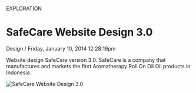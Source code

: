 <p class="type">EXPLORATION</p>

# SafeCare Website Design 3.0

<p class="meta">Design  /  Friday, January 10, 2014 12:28:19pm</p>

Website design SafeCare version 3.0. SafeCare is a company that manufactures and markets the first Aromatherapy Roll On Oil Oil products in Indonesia.

![SafeCare Website Design 3.0](https://farooq-agent.web.app/assets/images/works/details/80-safecare-website-design-30/14-SafeCare-Website-Design-(Pages)-option2-home.jpg)
